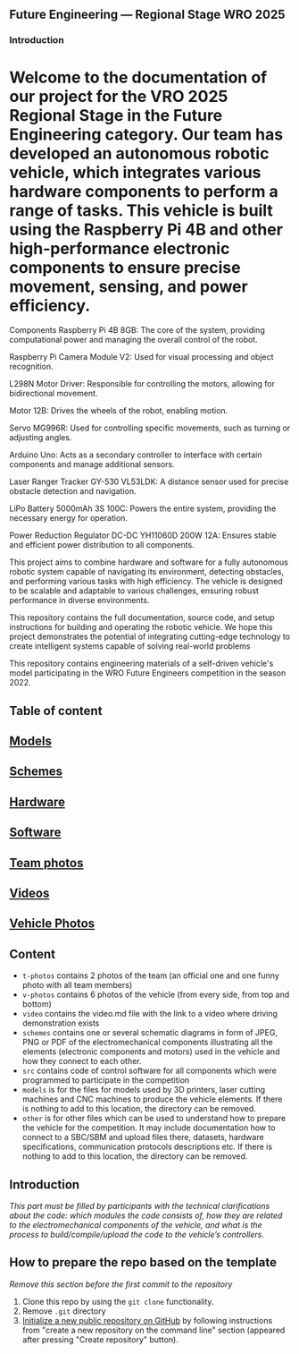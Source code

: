 ## Future Engineering — Regional Stage WRO 2025
### Introduction
# Welcome to the documentation of our project for the VRO 2025 Regional Stage in the Future Engineering category. Our team has developed an autonomous robotic vehicle, which integrates various hardware components to perform a range of tasks. This vehicle is built using the Raspberry Pi 4B and other high-performance electronic components to ensure precise movement, sensing, and power efficiency.

Components
Raspberry Pi 4B 8GB: The core of the system, providing computational power and managing the overall control of the robot.

Raspberry Pi Camera Module V2: Used for visual processing and object recognition.

L298N Motor Driver: Responsible for controlling the motors, allowing for bidirectional movement.

Motor 12B: Drives the wheels of the robot, enabling motion.

Servo MG996R: Used for controlling specific movements, such as turning or adjusting angles.

Arduino Uno: Acts as a secondary controller to interface with certain components and manage additional sensors.

Laser Ranger Tracker GY-530 VL53LDK: A distance sensor used for precise obstacle detection and navigation.

LiPo Battery 5000mAh 3S 100C: Powers the entire system, providing the necessary energy for operation.

Power Reduction Regulator DC-DC YH11060D 200W 12A: Ensures stable and efficient power distribution to all components.

This project aims to combine hardware and software for a fully autonomous robotic system capable of navigating its environment, detecting obstacles, and performing various tasks with high efficiency. The vehicle is designed to be scalable and adaptable to various challenges, ensuring robust performance in diverse environments.

This repository contains the full documentation, source code, and setup instructions for building and operating the robotic vehicle. We hope this project demonstrates the potential of integrating cutting-edge technology to create intelligent systems capable of solving real-world problems

This repository contains engineering materials of a self-driven vehicle's model participating in the WRO Future Engineers competition in the season 2022.

## Table of content
## [Models](https://github.com/temiik/2025ChangeMakers/tree/main/models)
## [Schemes](https://github.com/temiik/2025ChangeMakers/tree/main/schemes)
## [Hardware](https://github.com/temiik/2025ChangeMakers/tree/main/other/All%20components)
## [Software](https://github.com/temiik/2025ChangeMakers/tree/main/src)
## [Team photos](https://github.com/temiik/2025ChangeMakers/tree/main/t-photos)
## [Videos](https://github.com/temiik/2025ChangeMakers/tree/main/video)
## [Vehicle Photos](https://github.com/temiik/2025ChangeMakers/tree/main/v-photos)









## Content

* `t-photos` contains 2 photos of the team (an official one and one funny photo with all team members)
* `v-photos` contains 6 photos of the vehicle (from every side, from top and bottom)
* `video` contains the video.md file with the link to a video where driving demonstration exists
* `schemes` contains one or several schematic diagrams in form of JPEG, PNG or PDF of the electromechanical components illustrating all the elements (electronic components and motors) used in the vehicle and how they connect to each other.
* `src` contains code of control software for all components which were programmed to participate in the competition
* `models` is for the files for models used by 3D printers, laser cutting machines and CNC machines to produce the vehicle elements. If there is nothing to add to this location, the directory can be removed.
* `other` is for other files which can be used to understand how to prepare the vehicle for the competition. It may include documentation how to connect to a SBC/SBM and upload files there, datasets, hardware specifications, communication protocols descriptions etc. If there is nothing to add to this location, the directory can be removed.

## Introduction

_This part must be filled by participants with the technical clarifications about the code: which modules the code consists of, how they are related to the electromechanical components of the vehicle, and what is the process to build/compile/upload the code to the vehicle’s controllers._

## How to prepare the repo based on the template

_Remove this section before the first commit to the repository_

1. Clone this repo by using the `git clone` functionality.
2. Remove `.git` directory
3. [Initialize a new public repository on GitHub](https://github.com/new) by following instructions from "create a new repository on the command line" section (appeared after pressing "Create repository" button).

